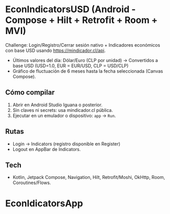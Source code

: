 
# EconIndicatorsUSD (Android - Compose + Hilt + Retrofit + Room + MVI)

Challenge: Login/Registro/Cerrar sesión nativo + Indicadores económicos con base USD usando https://mindicador.cl/api.
- Últimos valores del día: Dólar/Euro (CLP por unidad) -> Convertidos a base USD (USD=1.0, EUR = EUR/USD, CLP = USD/CLP)
- Gráfico de fluctuación de 6 meses hasta la fecha seleccionada (Canvas Compose).

## Cómo compilar
1) Abrir en Android Studio Iguana o posterior.
2) Sin claves ni secrets: usa mindicador.cl pública.
3) Ejecutar en un emulador o dispositivo: `app` -> `Run`.

## Rutas
- Login -> Indicators (registro disponible en Register)
- Logout en AppBar de Indicators.

## Tech
- Kotlin, Jetpack Compose, Navigation, Hilt, Retrofit/Moshi, OkHttp, Room, Coroutines/Flows.
# EconIdicatorsApp
